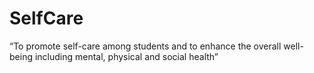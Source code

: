 # SelfCare
“To promote self-care among students and to enhance the overall well-being including mental, physical and social health”
